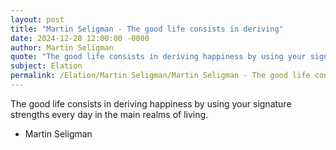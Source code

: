 ```yaml
---
layout: post
title: "Martin Seligman - The good life consists in deriving"
date: 2024-12-28 12:00:00 -0000
author: Martin Seligman
quote: "The good life consists in deriving happiness by using your signature strengths every day in the main realms of living."
subject: Elation
permalink: /Elation/Martin Seligman/Martin Seligman - The good life consists in deriving
---
```


The good life consists in deriving happiness by using your signature strengths every day in the main realms of living.

- Martin Seligman
